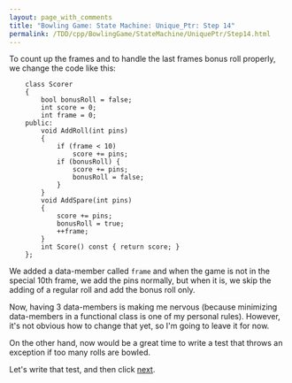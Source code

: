 ```yaml
---
layout: page_with_comments
title: "Bowling Game: State Machine: Unique_Ptr: Step 14"
permalink: /TDD/cpp/BowlingGame/StateMachine/UniquePtr/Step14.html
---
```


To count up the frames and to handle the last frames bonus roll properly, we change the code like this:
```
    class Scorer
    {
        bool bonusRoll = false;
        int score = 0;
        int frame = 0;
    public:
        void AddRoll(int pins)
        {
            if (frame < 10)
                score += pins;
            if (bonusRoll) {
                score += pins;
                bonusRoll = false;
            }
        }
        void AddSpare(int pins)
        {
            score += pins;
            bonusRoll = true;
            ++frame;
        }
        int Score() const { return score; }
    };
```

We added a data-member called ```frame``` and when the game is not in the special 10th frame, we add the pins normally, but when it is, we skip the adding of a regular roll and add the bonus roll only.

Now, having 3 data-members is making me nervous (because minimizing data-members in a functional class is one of my personal rules). However, it's not obvious how to change that yet, so I'm going to leave it for now.

On the other hand, now would be a great time to write a test that throws an exception if too many rolls are bowled.

Let's write that test, and then click [next](Step15.html).
